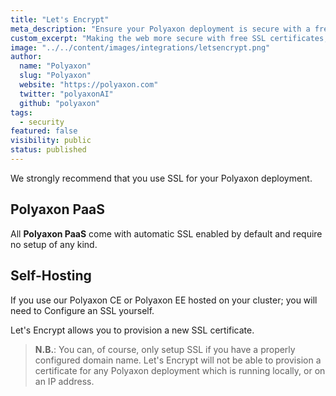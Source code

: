 ```yaml
---
title: "Let's Encrypt"
meta_description: "Ensure your Polyaxon deployment is secure with a free SSL certificate via a full integration with Let's Encrypt."
custom_excerpt: "Making the web more secure with free SSL certificates, Let's Encrypt is a great way to make your Polyaxon deployment run on HTTPS"
image: "../../content/images/integrations/letsencrypt.png"
author:
  name: "Polyaxon"
  slug: "Polyaxon"
  website: "https://polyaxon.com"
  twitter: "polyaxonAI"
  github: "polyaxon"
tags: 
  - security
featured: false
visibility: public
status: published
---
```


We strongly recommend that you use SSL for your Polyaxon deployment.


## Polyaxon PaaS

All **Polyaxon PaaS** come with automatic SSL enabled by default and require no setup of any kind.


## Self-Hosting

If you use our Polyaxon CE or Polyaxon EE hosted on your cluster; you will need to Configure an SSL yourself.

Let's Encrypt allows you to provision a new SSL certificate.

>**N.B.**: You can, of course, only setup SSL if you have a properly configured domain name. Let's Encrypt will not be able to provision a certificate for any Polyaxon deployment which is running locally, or on an IP address.
